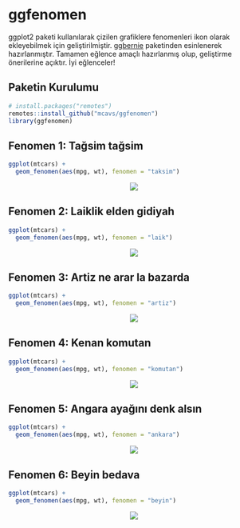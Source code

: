 # ggfenomen

ggplot2 paketi kullanılarak çizilen grafiklere fenomenleri ikon olarak ekleyebilmek için geliştirilmiştir. [ggbernie](https://github.com/R-CoderDotCom/ggbernie) paketinden esinlenerek hazırlanmıştır. Tamamen eğlence amaçlı hazırlanmış olup, geliştirme önerilerine açıktır. İyi eğlenceler!

## Paketin Kurulumu
```r
# install.packages("remotes")
remotes::install_github("mcavs/ggfenomen")
library(ggfenomen)
```

## Fenomen 1: Tağsim tağsim
```r
ggplot(mtcars) +
  geom_fenomen(aes(mpg, wt), fenomen = "taksim")
```

<p align="center">
 <img src="https://user-images.githubusercontent.com/45355486/105609011-79469800-5db7-11eb-8891-113e1746da89.png">
</p>

## Fenomen 2: Laiklik elden gidiyah

```r
ggplot(mtcars) +
  geom_fenomen(aes(mpg, wt), fenomen = "laik")
```

<p align="center">
 <img src="https://user-images.githubusercontent.com/45355486/105609024-8ebbc200-5db7-11eb-96e0-84735dceac61.png">
</p>


## Fenomen 3: Artiz ne arar la bazarda

```r
ggplot(mtcars) +
  geom_fenomen(aes(mpg, wt), fenomen = "artiz")
```

<p align="center">
 <img src="https://user-images.githubusercontent.com/45355486/105609765-78643500-5dbc-11eb-95de-b80d85be3d1b.png">
</p>


## Fenomen 4: Kenan komutan

```r
ggplot(mtcars) +
  geom_fenomen(aes(mpg, wt), fenomen = "komutan")
```

<p align="center">
 <img src="https://user-images.githubusercontent.com/45355486/105610148-3d173580-5dbf-11eb-86b7-c58c8f9f4c7c.png">
</p>


## Fenomen 5: Angara ayağını denk alsın

```r
ggplot(mtcars) +
  geom_fenomen(aes(mpg, wt), fenomen = "ankara")
```

<p align="center">
 <img src="https://user-images.githubusercontent.com/45355486/105611837-d5fe7e80-5dc8-11eb-95b4-cbde465ec209.png">
</p>


## Fenomen 6: Beyin bedava

```r
ggplot(mtcars) +
  geom_fenomen(aes(mpg, wt), fenomen = "beyin")
```

<p align="center">
 <img src="https://user-images.githubusercontent.com/45355486/105615122-326c9880-5ddf-11eb-9064-83ecd78dda4a.png">
</p>


